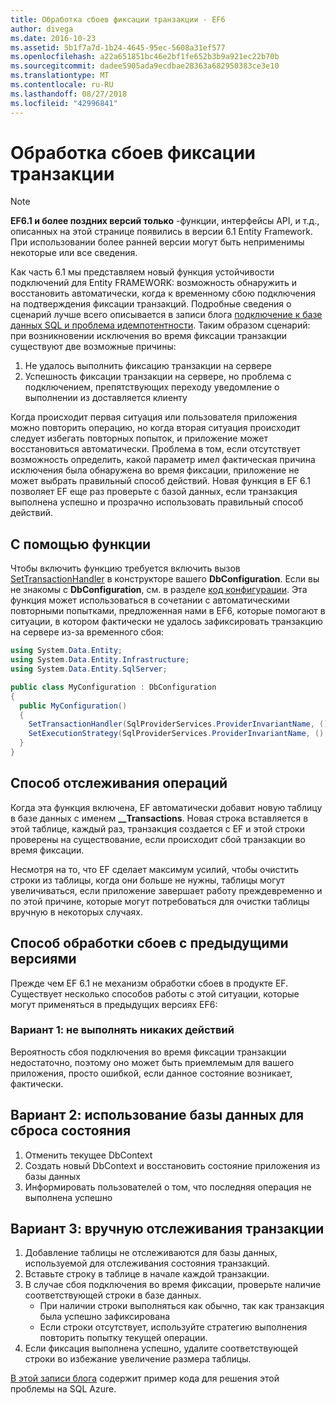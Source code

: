 ```yaml
---
title: Обработка сбоев фиксации транзакции - EF6
author: divega
ms.date: 2016-10-23
ms.assetid: 5b1f7a7d-1b24-4645-95ec-5608a31ef577
ms.openlocfilehash: a22a651851bc46e2bf1fe652b3b9a921ec22b70b
ms.sourcegitcommit: dadee5905ada9ecdbae28363a682950383ce3e10
ms.translationtype: MT
ms.contentlocale: ru-RU
ms.lasthandoff: 08/27/2018
ms.locfileid: "42996841"
---
```

# <a name="handling-transaction-commit-failures"></a>Обработка сбоев фиксации транзакции
> [!NOTE]
> **EF6.1 и более поздних версий только** -функции, интерфейсы API, и т.д., описанных на этой странице появились в версии 6.1 Entity Framework. При использовании более ранней версии могут быть неприменимы некоторые или все сведения.  

Как часть 6.1 мы представляем новый функция устойчивости подключений для Entity FRAMEWORK: возможность обнаружить и восстановить автоматически, когда к временному сбою подключения на подтверждения фиксации транзакций. Подробные сведения о сценарий лучше всего описывается в записи блога [подключение к базе данных SQL и проблема идемпотентности](http://blogs.msdn.com/b/adonet/archive/2013/03/11/sql-database-connectivity-and-the-idempotency-issue.aspx).  Таким образом сценарий: при возникновении исключения во время фиксации транзакции существуют две возможные причины:  

1. Не удалось выполнить фиксацию транзакции на сервере
2. Успешность фиксации транзакции на сервере, но проблема с подключением, препятствующих переходу уведомление о выполнении из доставляется клиенту  

Когда происходит первая ситуация или пользователя приложения можно повторить операцию, но когда вторая ситуация происходит следует избегать повторных попыток, и приложение может восстановиться автоматически. Проблема в том, если отсутствует возможность определить, какой параметр имел фактическая причина исключения была обнаружена во время фиксации, приложение не может выбрать правильный способ действий. Новая функция в EF 6.1 позволяет EF еще раз проверьте с базой данных, если транзакция выполнена успешно и прозрачно использовать правильный способ действий.  

## <a name="using-the-feature"></a>С помощью функции  

Чтобы включить функцию требуется включить вызов [SetTransactionHandler](https://msdn.microsoft.com/library/system.data.entity.dbconfiguration.setdefaulttransactionhandler.aspx) в конструкторе вашего **DbConfiguration**. Если вы не знакомы с **DbConfiguration**, см. в разделе [код конфигурации](~/ef6/fundamentals/configuring/code-based.md). Эта функция может использоваться в сочетании с автоматическими повторными попытками, предложенная нами в EF6, которые помогают в ситуации, в котором фактически не удалось зафиксировать транзакцию на сервере из-за временного сбоя:  

``` csharp
using System.Data.Entity;
using System.Data.Entity.Infrastructure;
using System.Data.Entity.SqlServer;

public class MyConfiguration : DbConfiguration  
{
  public MyConfiguration()  
  {  
    SetTransactionHandler(SqlProviderServices.ProviderInvariantName, () => new CommitFailureHandler());  
    SetExecutionStrategy(SqlProviderServices.ProviderInvariantName, () => new SqlAzureExecutionStrategy());  
  }  
}
```  

## <a name="how-transactions-are-tracked"></a>Способ отслеживания операций  

Когда эта функция включена, EF автоматически добавит новую таблицу в базе данных с именем **__Transactions**. Новая строка вставляется в этой таблице, каждый раз, транзакция создается с EF и этой строки проверены на существование, если происходит сбой транзакции во время фиксации.  

Несмотря на то, что EF сделает максимум усилий, чтобы очистить строки из таблицы, когда они больше не нужны, таблицы могут увеличиваться, если приложение завершает работу преждевременно и по этой причине, которые могут потребоваться для очистки таблицы вручную в некоторых случаях.  

## <a name="how-to-handle-commit-failures-with-previous-versions"></a>Способ обработки сбоев с предыдущими версиями

Прежде чем EF 6.1 не механизм обработки сбоев в продукте EF. Существует несколько способов работы с этой ситуации, которые могут применяться в предыдущих версиях EF6:  

### <a name="option-1---do-nothing"></a>Вариант 1: не выполнять никаких действий  

Вероятность сбоя подключения во время фиксации транзакции недостаточно, поэтому оно может быть приемлемым для вашего приложения, просто ошибкой, если данное состояние возникает, фактически.  

## <a name="option-2---use-the-database-to-reset-state"></a>Вариант 2: использование базы данных для сброса состояния  

1. Отменить текущее DbContext  
2. Создать новый DbContext и восстановить состояние приложения из базы данных  
3. Информировать пользователей о том, что последняя операция не выполнена успешно  

## <a name="option-3---manually-track-the-transaction"></a>Вариант 3: вручную отслеживания транзакции  

1. Добавление таблицы не отслеживаются для базы данных, используемой для отслеживания состояния транзакций.  
2. Вставьте строку в таблице в начале каждой транзакции.  
3. В случае сбоя подключения во время фиксации, проверьте наличие соответствующей строки в базе данных.  
    - При наличии строки выполняться как обычно, так как транзакция была успешно зафиксирована  
    - Если строки отсутствует, используйте стратегию выполнения повторить попытку текущей операции.  
4. Если фиксация выполнена успешно, удалите соответствующей строки во избежание увеличение размера таблицы.  

[В этой записи блога](http://blogs.msdn.com/b/adonet/archive/2013/03/11/sql-database-connectivity-and-the-idempotency-issue.aspx) содержит пример кода для решения этой проблемы на SQL Azure.  
